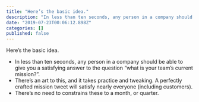 ```yaml
---
title: "Here’s the basic idea."
description: "In less than ten seconds, any person in a company should be able to give you a satisfying answer to the question “what is your team’s…"
date: "2019-07-23T00:06:12.898Z"
categories: []
published: false
---
```


  

Here’s the basic idea.

-   In less than ten seconds, any person in a company should be able to give you a satisfying answer to the question “what is your team’s current mission?”.
-   There’s an art to this, and it takes practice and tweaking. A perfectly crafted mission tweet will satisfy nearly everyone (including customers).
-   There’s no need to constrains these to a month, or quarter.
